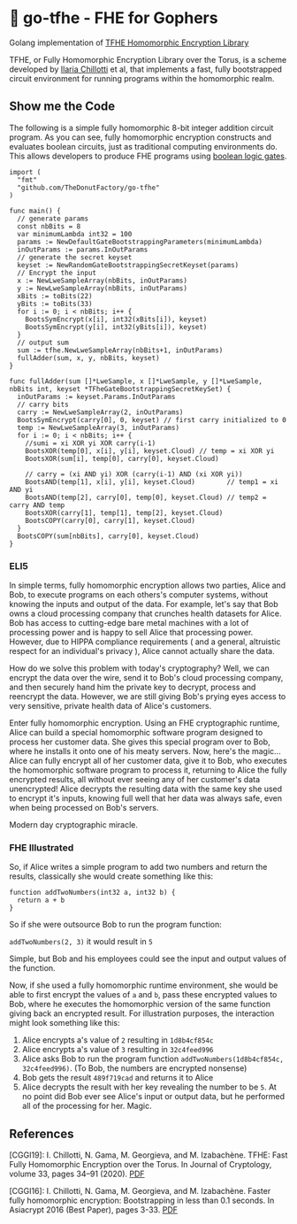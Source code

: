 # 🍩 go-tfhe - FHE for Gophers
Golang implementation of [TFHE Homomorphic Encryption Library](https://tfhe.github.io/tfhe/)

TFHE, or Fully Homomorphic Encryption Library over the Torus, is a scheme developed by [Ilaria Chillotti](https://github.com/ilachill) et al, that implements a fast, fully bootstrapped circuit environment for running programs within the homomorphic realm.

## Show me the Code

The following is a simple fully homomorphic 8-bit integer addition circuit program. As you can see, fully homomorphic encryption constructs and evaluates boolean circuits, just as traditional computing environments do. This allows developers to produce FHE programs using [boolean logic gates](https://en.wikipedia.org/wiki/Logic_gate).

```golang
import (
  "fmt"
  "github.com/TheDonutFactory/go-tfhe"
)

func main() {
  // generate params
  const nbBits = 8
  var minimumLambda int32 = 100
  params := NewDefaultGateBootstrappingParameters(minimumLambda)
  inOutParams := params.InOutParams
  // generate the secret keyset
  keyset := NewRandomGateBootstrappingSecretKeyset(params)
  // Encrypt the input
  x := NewLweSampleArray(nbBits, inOutParams)
  y := NewLweSampleArray(nbBits, inOutParams)
  xBits := toBits(22)
  yBits := toBits(33)
  for i := 0; i < nbBits; i++ {
    BootsSymEncrypt(x[i], int32(xBits[i]), keyset)
    BootsSymEncrypt(y[i], int32(yBits[i]), keyset)
  }
  // output sum
  sum := tfhe.NewLweSampleArray(nbBits+1, inOutParams)
  fullAdder(sum, x, y, nbBits, keyset)
}

func fullAdder(sum []*LweSample, x []*LweSample, y []*LweSample, nbBits int, keyset *TFheGateBootstrappingSecretKeySet) {
  inOutParams := keyset.Params.InOutParams
  // carry bits
  carry := NewLweSampleArray(2, inOutParams)
  BootsSymEncrypt(carry[0], 0, keyset) // first carry initialized to 0
  temp := NewLweSampleArray(3, inOutParams)
  for i := 0; i < nbBits; i++ {
    //sumi = xi XOR yi XOR carry(i-1)
    BootsXOR(temp[0], x[i], y[i], keyset.Cloud) // temp = xi XOR yi
    BootsXOR(sum[i], temp[0], carry[0], keyset.Cloud)
    
    // carry = (xi AND yi) XOR (carry(i-1) AND (xi XOR yi))
    BootsAND(temp[1], x[i], y[i], keyset.Cloud)        // temp1 = xi AND yi
    BootsAND(temp[2], carry[0], temp[0], keyset.Cloud) // temp2 = carry AND temp
    BootsXOR(carry[1], temp[1], temp[2], keyset.Cloud)
    BootsCOPY(carry[0], carry[1], keyset.Cloud)
  }
  BootsCOPY(sum[nbBits], carry[0], keyset.Cloud)
}
```

### ELI5

In simple terms, fully homomorphic encryption allows two parties, Alice and Bob, to execute programs on each others's computer systems, without knowing the inputs and output of the data. For example, let's say that Bob owns a cloud processing company that crunches health datasets for Alice. Bob has access to cutting-edge bare metal machines with a lot of processing power and is happy to sell Alice that processing power. However, due to HIPPA compliance requirements ( and a general, altruistic respect for an individual's privacy ), Alice cannot actually share the data.

How do we solve this problem with today's cryptography? Well, we can encrypt the data over the wire, send it to Bob's cloud processing company, and then securely hand him the private key to decrypt, process and reencrypt the data. However, we are still giving Bob's prying eyes access to very sensitive, private health data of Alice's customers.

Enter fully homomorphic encryption. Using an FHE cryptographic runtime, Alice can build a special homomorphic software program designed to process her customer data. She gives this special program over to Bob, where he installs it onto one of his meaty servers. Now, here's the magic... Alice can fully encrypt all of her customer data, give it to Bob, who executes the homomorphic software program to process it, returning to Alice the fully encrypted results, all without ever seeing any of her customer's data unencrypted! Alice decrypts the resulting data with the same key she used to encrypt it's inputs, knowing full well that her data was always safe, even when being processed on Bob's servers.

Modern day cryptographic miracle.

### FHE Illustrated

So, if Alice writes a simple program to add two numbers and return the results, classically she would create something like this:

```
function addTwoNumbers(int32 a, int32 b) {
  return a + b
}
```

So if she were outsource Bob to run the program function:

`addTwoNumbers(2, 3)` it would result in `5`

Simple, but Bob and his employees could see the input and output values of the function.

Now, if she used a fully homomorphic runtime environment, she would be able to first encrypt the values of `a` and `b`, pass these encrypted values to Bob, where he executes the homomorphic version of the same function giving back an encrypted result. For illustration purposes, the interaction might look something like this:

1. Alice encrypts a's value of `2` resulting in `1d8b4cf854c`
2. Alice encrypts a's value of `3` resulting in `32c4feed996`
3. Alice asks Bob to run the program function `addTwoNumbers(1d8b4cf854c, 32c4feed996)`. (To Bob, the numbers are encrypted nonsense)
4. Bob gets the result `489f719cad` and returns it to Alice
5. Alice decrypts the result with her key revealing the number to be `5`. At no point did Bob ever see Alice's input or output data, but he performed all of the processing for her. Magic.

## References

[CGGI19]: I. Chillotti, N. Gama, M. Georgieva, and M. Izabachène. TFHE: Fast Fully Homomorphic Encryption over the Torus. In Journal of Cryptology, volume 33, pages 34–91 (2020). [PDF](https://eprint.iacr.org/2018/421.pdf)

[CGGI16]: I. Chillotti, N. Gama, M. Georgieva, and M. Izabachène. Faster fully homomorphic encryption: Bootstrapping in less than 0.1 seconds. In Asiacrypt 2016 (Best Paper), pages 3-33. [PDF](https://eprint.iacr.org/2016/870.pdf)


